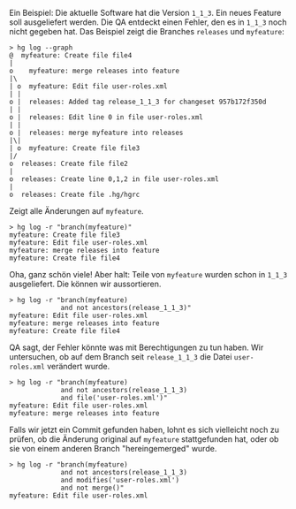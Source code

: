 Ein Beispiel: Die aktuelle Software hat die Version `1_1_3`. 
Ein neues Feature soll ausgeliefert werden. 
Die QA entdeckt einen Fehler, den es in `1_1_3` noch nicht
gegeben hat.
Das Beispiel zeigt die Branches `releases` und `myfeature`:


    > hg log --graph
    @  myfeature: Create file file4
    |
    o    myfeature: merge releases into feature
    |\
    | o  myfeature: Edit file user-roles.xml
    | |
    o |  releases: Added tag release_1_1_3 for changeset 957b172f350d
    | |
    o |  releases: Edit line 0 in file user-roles.xml
    | |
    o |  releases: merge myfeature into releases
    |\|
    | o  myfeature: Create file file3
    |/
    o  releases: Create file file2
    |
    o  releases: Create line 0,1,2 in file user-roles.xml
    |
    o  releases: Create file .hg/hgrc
    
    
Zeigt alle Änderungen auf `myfeature`. 


    > hg log -r "branch(myfeature)"
    myfeature: Create file file3
    myfeature: Edit file user-roles.xml
    myfeature: merge releases into feature
    myfeature: Create file file4
    
Oha, ganz schön viele! Aber halt: Teile von `myfeature`
wurden schon in `1_1_3` ausgeliefert. Die können wir
aussortieren.


    > hg log -r "branch(myfeature) 
                 and not ancestors(release_1_1_3)"
    myfeature: Edit file user-roles.xml
    myfeature: merge releases into feature
    myfeature: Create file file4
    
QA sagt, der Fehler könnte was mit Berechtigungen zu tun haben.
Wir untersuchen, ob auf dem Branch seit `release_1_1_3` die Datei
`user-roles.xml` verändert wurde.


    > hg log -r "branch(myfeature) 
                 and not ancestors(release_1_1_3)
                 and file('user-roles.xml')"
    myfeature: Edit file user-roles.xml
    myfeature: merge releases into feature
    
Falls wir jetzt ein Commit gefunden haben, lohnt es sich vielleicht
noch zu prüfen, ob die Änderung original auf `myfeature` stattgefunden hat, oder ob sie von einem anderen Branch 
"hereingemerged" wurde.


    > hg log -r "branch(myfeature)
                 and not ancestors(release_1_1_3)
                 and modifies('user-roles.xml')
                 and not merge()"
    myfeature: Edit file user-roles.xml
    
